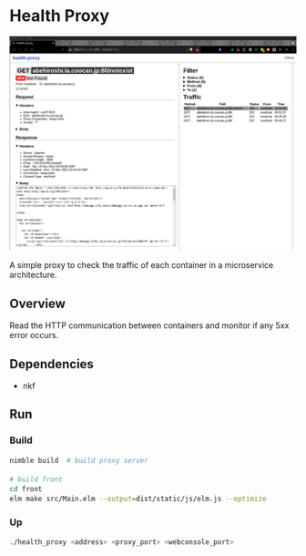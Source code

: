 # Health Proxy


![screenshot](docs/screenshot.png)

A simple proxy to check the traffic of each container in a microservice architecture.

## Overview

Read the HTTP communication between containers and monitor if any 5xx error occurs.

## Dependencies

- nkf

## Run

### Build

```sh
nimble build  # build proxy server

# build front
cd front
elm make src/Main.elm --output=dist/static/js/elm.js --optimize
```

### Up

```sh
./health_proxy <address> <proxy_port> <webconsole_port>
```
